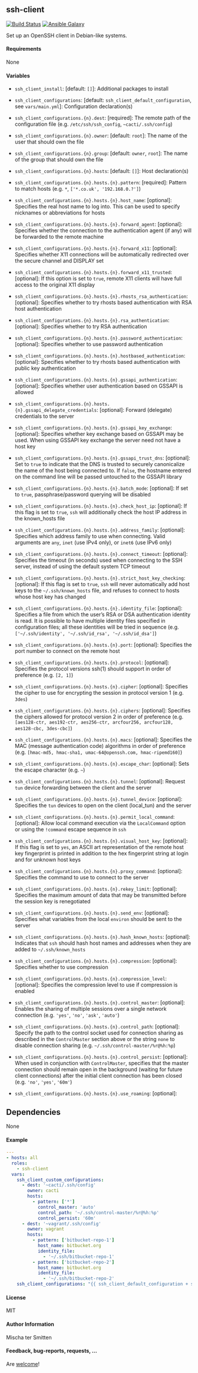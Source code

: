 ## ssh-client

[![Build Status](https://travis-ci.org/Oefenweb/ansible-ssh-client.svg?branch=master)](https://travis-ci.org/Oefenweb/ansible-ssh-client) [![Ansible Galaxy](http://img.shields.io/badge/ansible--galaxy-ssh--client-blue.svg)](https://galaxy.ansible.com/Oefenweb/ssh-client)

Set up an OpenSSH client in Debian-like systems.

#### Requirements

None

#### Variables

* `ssh_client_install`: [default: `[]`]: Additional packages to install

* `ssh_client_configurations`: [default: `ssh_client_default_configuration`, see `vars/main.yml`]: Configuration declaration(s)
* `ssh_client_configurations.{n}.dest`: [required]: The remote path of the configuration file (e.g. `/etc/ssh/ssh_config`, `~cacti/.ssh/config`)
* `ssh_client_configurations.{n}.owner`: [default: `root`]: The name of the user that should own the file
* `ssh_client_configurations.{n}.group`: [default: `owner`, `root`]: The name of the group that should own the file
* `ssh_client_configurations.{n}.hosts`: [default: `[]`]: Host declaration(s)
* `ssh_client_configurations.{n}.hosts.{n}.pattern`: [required]: Pattern to match hosts (e.g. `*`, `['*.co.uk', '192.168.0.?']`)
* `ssh_client_configurations.{n}.hosts.{n}.host_name`: [optional]: Specifies the real host name to log into. This can be used to specify nicknames or abbreviations for hosts
* `ssh_client_configurations.{n}.hosts.{n}.forward_agent`: [optional]: Specifies whether the connection to the authentication agent (if any) will be forwarded to the remote machine
* `ssh_client_configurations.{n}.hosts.{n}.forward_x11`: [optional]: Specifies whether X11 connections will be automatically redirected over the secure channel and DISPLAY set
* `ssh_client_configurations.{n}.hosts.{n}.forward_x11_trusted`: [optional]: If this option is set to `true`, remote X11 clients will have full access to the original X11 display
* `ssh_client_configurations.{n}.hosts.{n}.rhosts_rsa_authentication`: [optional]: Specifies whether to try rhosts based authentication with RSA host authentication
* `ssh_client_configurations.{n}.hosts.{n}.rsa_authentication`: [optional]: Specifies whether to try RSA authentication
* `ssh_client_configurations.{n}.hosts.{n}.password_authentication`: [optional]: Specifies whether to use password authentication
* `ssh_client_configurations.{n}.hosts.{n}.hostbased_authentication`: [optional]: Specifies whether to try rhosts based authentication with public key authentication
* `ssh_client_configurations.{n}.hosts.{n}.gssapi_authentication`: [optional]: Specifies whether user authentication based on GSSAPI is allowed
* `ssh_client_configurations.{n}.hosts.{n}.gssapi_delegate_credentials`: [optional]: Forward (delegate) credentials to the server
* `ssh_client_configurations.{n}.hosts.{n}.gssapi_key_exchange`: [optional]: Specifies whether key exchange based on GSSAPI may be used. When using GSSAPI key exchange the server need not have a host key
* `ssh_client_configurations.{n}.hosts.{n}.gssapi_trust_dns`: [optional]: Set to `true` to indicate that the DNS is trusted to securely canonicalize the name of the host being connected to. If `false`, the hostname entered on the command line will be passed untouched to the GSSAPI library
* `ssh_client_configurations.{n}.hosts.{n}.batch_mode`: [optional]: If set to `true`, passphrase/password querying will be disabled
* `ssh_client_configurations.{n}.hosts.{n}.check_host_ip`: [optional]: If this flag is set to `true`, `ssh` will additionally check the host IP address in the known_hosts file
* `ssh_client_configurations.{n}.hosts.{n}.address_family`: [optional]: Specifies which address family to use when connecting. Valid arguments are `any`, `inet` (use IPv4 only), or `inet6` (use IPv6 only)
* `ssh_client_configurations.{n}.hosts.{n}.connect_timeout`: [optional]: Specifies the timeout (in seconds) used when connecting to the SSH server, instead of using the default system TCP timeout
* `ssh_client_configurations.{n}.hosts.{n}.strict_host_key_checking`: [optional]: If this flag is set to `true`, `ssh` will never automatically add host keys to the `~/.ssh/known_hosts` file, and refuses to connect to hosts whose host key has changed
* `ssh_client_configurations.{n}.hosts.{n}.identity_file`: [optional]: Specifies a file from which the user’s RSA or DSA authentication identity is read. It is possible to have multiple identity files specified in configuration files; all these identities will be tried in sequence (e.g. `['~/.ssh/identity', '~/.ssh/id_rsa', '~/.ssh/id_dsa']`)
* `ssh_client_configurations.{n}.hosts.{n}.port`: [optional]: Specifies the port number to connect on the remote host
* `ssh_client_configurations.{n}.hosts.{n}.protocol`: [optional]: Specifies the protocol versions ssh(1) should support in order of preference (e.g. `[2, 1]`)
* `ssh_client_configurations.{n}.hosts.{n}.cipher`: [optional]: Specifies the cipher to use for encrypting the session in protocol version 1 (e.g. `3des`)
* `ssh_client_configurations.{n}.hosts.{n}.ciphers`: [optional]: Specifies the ciphers allowed for protocol version 2 in order of preference (e.g. `[aes128-ctr, aes192-ctr, aes256-ctr, arcfour256, arcfour128, aes128-cbc, 3des-cbc]`)
* `ssh_client_configurations.{n}.hosts.{n}.macs`: [optional]: Specifies the MAC (message authentication code) algorithms in order of preference (e.g. `[hmac-md5, hmac-sha1, umac-64@openssh.com, hmac-ripemd160]`)
* `ssh_client_configurations.{n}.hosts.{n}.escape_char`: [optional]: Sets the escape character (e.g. `~`)
* `ssh_client_configurations.{n}.hosts.{n}.tunnel`: [optional]: Request `tun` device forwarding between the client and the server
* `ssh_client_configurations.{n}.hosts.{n}.tunnel_device`: [optional]: Specifies the `tun` devices to open on the client (local_tun) and the server
* `ssh_client_configurations.{n}.hosts.{n}.permit_local_command`: [optional]: Allow local command execution via the `LocalCommand` option or using the `!command` escape sequence in `ssh`
* `ssh_client_configurations.{n}.hosts.{n}.visual_host_key`: [optional]: If this flag is set to `yes`, an ASCII art representation of the remote host key fingerprint is printed in addition to the hex fingerprint string at login and for unknown host keys
* `ssh_client_configurations.{n}.hosts.{n}.proxy_command`: [optional]: Specifies the command to use to connect to the server
* `ssh_client_configurations.{n}.hosts.{n}.rekey_limit`: [optional]: Specifies the maximum amount of data that may be transmitted before the session key is renegotiated
* `ssh_client_configurations.{n}.hosts.{n}.send_env`: [optional]: Specifies what variables from the local `environ` should be sent to the server
* `ssh_client_configurations.{n}.hosts.{n}.hash_known_hosts`: [optional]: Indicates that `ssh` should hash host names and addresses when they are added to `~/.ssh/known_hosts`
* `ssh_client_configurations.{n}.hosts.{n}.compression`: [optional]: Specifies whether to use compression
* `ssh_client_configurations.{n}.hosts.{n}.compression_level`: [optional]: Specifies the compression level to use if compression is enabled
* `ssh_client_configurations.{n}.hosts.{n}.control_master`: [optional]: Enables the sharing of multiple sessions over a single network connection (e.g. `'yes'`, `'no'`, `'ask'`, `'auto'`)
* `ssh_client_configurations.{n}.hosts.{n}.control_path`: [optional]: Specify the path to the control socket used for connection sharing as described in the `ControlMaster` section above or the string `none` to disable connection sharing (e.g. `~/.ssh/control-master/%r@%h:%p`)
* `ssh_client_configurations.{n}.hosts.{n}.control_persist`: [optional]: When used in conjunction with `ControlMaster`, specifies that the master connection should remain open in the background (waiting for future client connections) after the initial client connection has been closed (e.g. `'no'`, `'yes'`, `'60m'`)
* `ssh_client_configurations.{n}.hosts.{n}.use_roaming`: [optional]:

## Dependencies

None

#### Example

```yaml
---
- hosts: all
  roles:
    - ssh-client
  vars:
    ssh_client_custom_configurations:
      - dest: '~cacti/.ssh/config'
        owner: cacti
        hosts:
          - pattern: ['*']
            control_master: 'auto'
            control_path: '~/.ssh/control-master/%r@%h:%p'
            control_persist: '60m'
      - dest: '~vagrant/.ssh/config'
        owner: vagrant
        hosts:
          - pattern: ['bitbucket-repo-1']
            host_name: bitbucket.org
            identity_file:
              - '~/.ssh/bitbucket-repo-1'
          - pattern: ['bitbucket-repo-2']
            host_name: bitbucket.org
            identity_file:
              - '~/.ssh/bitbucket-repo-2'
    ssh_client_configurations: "{{ ssh_client_default_configuration + ssh_client_custom_configurations }}"
```

#### License

MIT

#### Author Information

Mischa ter Smitten

#### Feedback, bug-reports, requests, ...

Are [welcome](https://github.com/Oefenweb/ansible-ssh-client/issues)!
